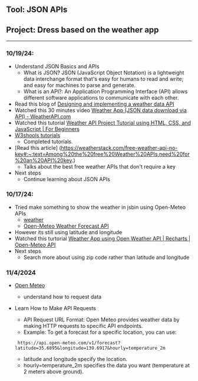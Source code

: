 

## Tool: **JSON APIs**

## Project: **Dress based on the weather app**

---

### 10/19/24:
*  Understand JSON Basics and APIs
   * What is JSON? JSON (JavaScript Object Notation) is a lightweight data interchange format that's easy for humans to read and write, and easy for machines to parse and generate.
   * What is an API?: An Application Programming Interface (API) allows different software applications to communicate with each other.
* Read this blog of [Designing and implementing a weather data API](https://www.tinybird.co/blog-posts/designing-and-implementing-a-weather-data-api)
* Watched this 30 minutes video [Weather App (JSON data download via API) - WeatherAPI.com](https://www.youtube.com/watch?v=QY8KvyzZUQ4)
* Watched this tutorial [Weather API Project Tutorial using HTML, CSS, and JavaScript | For Beginners](https://www.youtube.com/watch?v=JubKY5p3qRc)
* [W3shools tutorials ](https://www.w3schools.com/js/js_json_intro.asp)
   * Completed tutorials.
* [Read this article] (https://weatherstack.com/free-weather-api-no-key#:~:text=Among%20the%20free%20Weather%20APIs,need%20for%20an%20API%20key.)
  * Talks about the best free weather APIs that don't require a key
* Next steps
   *  Continue learning about JSON APIs
   
      

### 10/17/24:
* Tried make something to show the weather in jsbin using Open-Meteo APIs
   * [weather](ny-weather.png)
   * [Open-Meteo Weather Forecast API](https://open-meteo.com/en/docs#latitude=40.7143&longitude=-74.006&current=temperature_2m&forecast_days=1)
* However its still using latitude and longitude
* Watched this turtorial [Weather App using Open Weather API | Recharts | Open-Meteo API](https://www.youtube.com/watch?v=LHAAT9cnQlY)
* Next steps
   *  Search more about using zip code rather than latitude and longitude

### 11/4/2024
* [Open Meteo](https://open-meteo.com/)
    * understand how to request data
* Learn How to Make API Requests
   * API Request URL Format: Open Meteo provides weather data by making HTTP requests to specific API endpoints.
  * Example: To get a forecast for a specific location, you can use:
  
  ` https://api.open-meteo.com/v1/forecast?latitude=35.6895&longitude=139.6917&hourly=temperature_2m`
  
    * latitude and longitude specify the location.
    * hourly=temperature_2m specifies the data you want (temperature at 2 meters above ground).



<!-- 
* Links you used today (websites, videos, etc)
* Things you tried, progress you made, etc
* Challenges, a-ha moments, etc
* Questions you still have
* What you're going to try next
-->

